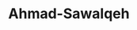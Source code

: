 ---
title: Ahmad-Sawalqeh
github: https://github.com/Ahmad-Sawalqeh
mode: dark
transition: 3s
archetype:
  - Little Bit of Everything
---